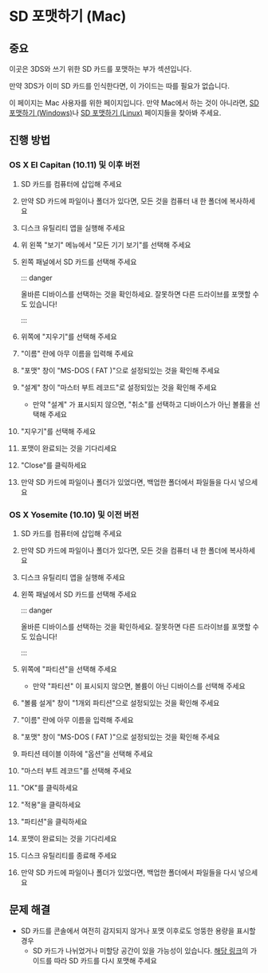 # SD 포맷하기 (Mac)

## 중요

이곳은 3DS와 쓰기 위한 SD 카드를 포맷하는 부가 섹션입니다.

만약 3DS가 이미 SD 카드를 인식한다면, 이 가이드는 따를 필요가 없습니다.

이 페이지는 Mac 사용자를 위한 페이지입니다. 만약 Mac에서 하는 것이 아니라면, [SD 포맷하기 (Windows)](formatting-sd-\(windows\))나 [SD 포맷하기 (Linux)](formatting-sd-\(linux\)) 페이지들을 찾아봐 주세요.

## 진행 방법

### OS X El Capitan (10.11) 및 이후 버전

1. SD 카드를 컴퓨터에 삽입해 주세요

2. 만약 SD 카드에 파일이나 폴더가 있다면, 모든 것을 컴퓨터 내 한 폴더에 복사하세요

3. 디스크 유틸리티 앱을 실행해 주세요

4. 위 왼쪽 "보기" 메뉴에서 "모든 기기 보기"를 선택해 주세요

5. 왼쪽 패널에서 SD 카드를 선택해 주세요

   ::: danger

   올바른 디바이스를 선택하는 것을 확인하세요. 잘못하면 다른 드라이브를 포맷할 수도 있습니다!

   :::

6. 위쪽에 "지우기"를 선택해 주세요

7. "이름" 란에 아무 이름을 입력해 주세요

8. "포맷" 창이 "MS-DOS ( FAT )"으로 설정되있는 것을 확인해 주세요

9. "설계" 창이 "마스터 부트 레코드"로 설정되있는 것을 확인해 주세요
   - 만약 "설계" 가 표시되지 않으면, "취소"를 선택하고 디바이스가 아닌 볼륨을 선택해 주세요

10. "지우기"를 선택해 주세요

11. 포맷이 완료되는 것을 기다리세요

12. "Close"를 클릭하세요

13. 만약 SD 카드에 파일이나 폴더가 있었다면, 백업한 폴더에서 파일들을 다시 넣으세요

### OS X Yosemite (10.10) 및 이전 버전

1. SD 카드를 컴퓨터에 삽입해 주세요

2. 만약 SD 카드에 파일이나 폴더가 있다면, 모든 것을 컴퓨터 내 한 폴더에 복사하세요

3. 디스크 유틸리티 앱을 실행해 주세요

4. 왼쪽 패널에서 SD 카드를 선택해 주세요

   ::: danger

   올바른 디바이스를 선택하는 것을 확인하세요. 잘못하면 다른 드라이브를 포맷할 수도 있습니다!

   :::

5. 위쪽에 "파티션"을 선택해 주세요
   - 만약 "파티션" 이 표시되지 않으면, 볼륨이 아닌 디바이스를 선택해 주세요

6. "볼륨 설게" 창이 "1개외 파티션"으로 설정되있는 것을 확인해 주세요

7. "이름" 란에 아무 이름을 입력해 주세요

8. "포맷" 창이 "MS-DOS ( FAT )"으로 설정되있는 것을 확인해 주세요

9. 파티션 테이블 이하에 "옵션"을 선택해 주세요

10. "마스터 부트 레코드"를 선택해 주세요

11. "OK"를 클릭하세요

12. "적용"을 클릭하세요

13. "파티션"을 클릭하세요

14. 포맷이 완료되는 것을 기다리세요

15. 디스크 유틸리티를 종료해 주세요

16. 만약 SD 카드에 파일이나 폴더가 있었다면, 백업한 폴더에서 파일들을 다시 넣으세요

## 문제 해결

- SD 카드를 콘솔에서 여전히 감지되지 않거나 포맷 이후로도 엉뚱한 용량을 표시할 경우
  - SD 카드가 나뉘었거나 미할당 공간이 있을 가능성이 있습니다. [해당 링크](https://wiki.hacks.guide/wiki/SD_Clean/Mac)의 가이드를 따라 SD 카드를 다시 포맷해 주세요
